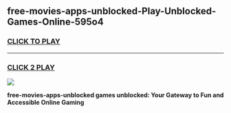 
## free-movies-apps-unblocked-Play-Unblocked-Games-Online-595o4
<h3>
<a href="https://premium76.site?title=free-movies-apps-unblocked&ref=25A">CLICK TO PLAY</a></h3>
<hr>

<h3>
<a href="https://premium76.site?title=free-movies-apps-unblocked&ref=25A">CLICK 2 PLAY</a>
  
</h3>

<a href="https://premium76.site?title=free-movies-apps-unblocked&ref=25A"><img src="https://clearcache.store/games.png"></a>


**free-movies-apps-unblocked games unblocked: Your Gateway to Fun and Accessible Online Gaming**
